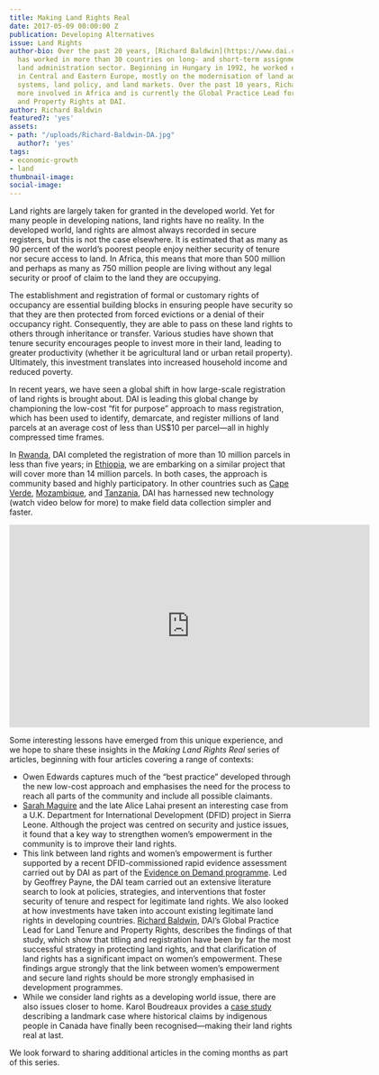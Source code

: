 ```yaml
---
title: Making Land Rights Real
date: 2017-05-09 00:00:00 Z
publication: Developing Alternatives
issue: Land Rights
author-bio: Over the past 20 years, [Richard Baldwin](https://www.dai.com/who-we-are/our-team/richard-baldwin)
  has worked in more than 30 countries on long- and short-term assignments in the
  land administration sector. Beginning in Hungary in 1992, he worked extensively
  in Central and Eastern Europe, mostly on the modernisation of land administration
  systems, land policy, and land markets. Over the past 10 years, Richard has been
  more involved in Africa and is currently the Global Practice Lead for Land Tenure
  and Property Rights at DAI.
author: Richard Baldwin
featured?: 'yes'
assets:
- path: "/uploads/Richard-Baldwin-DA.jpg"
  author?: 'yes'
tags:
- economic-growth
- land
thumbnail-image:
social-image:
---
```


Land rights are largely taken for granted in the developed world. Yet for many people in developing nations, land rights have no reality. In the developed world, land rights are almost always recorded in secure registers, but this is not the case elsewhere. It is estimated that as many as 90 percent of the world’s poorest people enjoy neither security of tenure nor secure access to land. In Africa, this means that more than 500 million and perhaps as many as 750 million people are living without any legal security or proof of claim to the land they are occupying. 




The establishment and registration of formal or customary rights of occupancy are essential building blocks in ensuring people have security so that they are then protected from forced evictions or a denial of their occupancy right. Consequently, they are able to pass on these land rights to others through inheritance or transfer. Various studies have shown that tenure security encourages people to invest more in their land, leading to greater productivity (whether it be agricultural land or urban retail property). Ultimately, this investment translates into increased household income and reduced poverty. 

In recent years, we have seen a global shift in how large-scale registration of land rights is brought about. DAI is leading this global change by championing the low-cost “fit for purpose” approach to mass registration, which has been used to identify, demarcate, and register millions of land parcels at an average cost of less than US$10 per parcel—all in highly compressed time frames. 

In [Rwanda](https://www.dai.com/our-work/projects/rwanda-support-land-tenure-regularisation), DAI completed the registration of more than 10 million parcels in less than five years; in [Ethiopia](https://www.dai.com/our-work/projects/ethiopia-land-investment-transformation-lift), we are embarking on a similar project that will cover more than 14 million parcels. In both cases, the approach is community based and highly participatory. In other countries such as [Cape Verde](https://www.dai.com/our-work/projects/cape-verde-preparation-comprehensive-field-operations-manual-and-completing), [Mozambique](https://www.dai.com/our-work/projects/mozambique-consultancy-and-technical-assistance-mca-mozambique-land-component), and [Tanzania](https://www.dai.com/our-work/projects/tanzania-feed-future-tanzania-land-tenure-assistance-lta), DAI has harnessed new technology (watch video below for more) to make field data collection simpler and faster. 

<iframe src="https://player.vimeo.com/video/206238160" width="640" height="360" frameborder="0" webkitallowfullscreen mozallowfullscreen allowfullscreen></iframe>

Some interesting lessons have emerged from this unique experience, and we hope to share these insights in the *Making Land Rights Real* series of articles, beginning with four articles covering a range of contexts: 

* Owen Edwards captures much of the “best practice” developed through the new low-cost approach and emphasises the need for the process to reach all parts of the community and include all possible claimants.
* [Sarah Maguire](https://www.dai.com/who-we-are/our-team/sarah-maguire) and the late Alice Lahai present an interesting case from a U.K. Department for International Development (DFID) project in Sierra Leone. Although the project was centred on security and justice issues, it found that a key way to strengthen women’s empowerment in the community is to improve their land rights. 
* This link between land rights and women’s empowerment is further supported by a recent DFID-commissioned rapid evidence assessment carried out by DAI as part of the [Evidence on Demand programme](https://www.dai.com/our-work/projects/worldwide-evidence-demand-core-services). Led by Geoffrey Payne, the DAI team carried out an extensive literature search to look at policies, strategies, and interventions that foster security of tenure and respect for legitimate land rights. We also looked at how investments have taken into account existing legitimate land rights in developing countries. [Richard Baldwin](https://www.dai.com/who-we-are/our-team/richard-baldwin), DAI’s Global Practice Lead for Land Tenure and Property Rights, describes the findings of that study, which show that titling and registration have been by far the most successful strategy in protecting land rights, and that clarification of land rights has a significant impact on women’s empowerment. These findings argue strongly that the link between women’s empowerment and secure land rights should be more strongly emphasised in development programmes.
* While we consider land rights as a developing world issue, there are also issues closer to home. Karol Boudreaux provides a [case study](http://dai-global-developments.com/articles/the-law-of-the-land-recent-cases-show-legal-support-for-local-people/) describing a landmark case where historical claims by indigenous people in Canada have finally been recognised—making their land rights real at last. 

We look forward to sharing additional articles in the coming months as part of this series.
